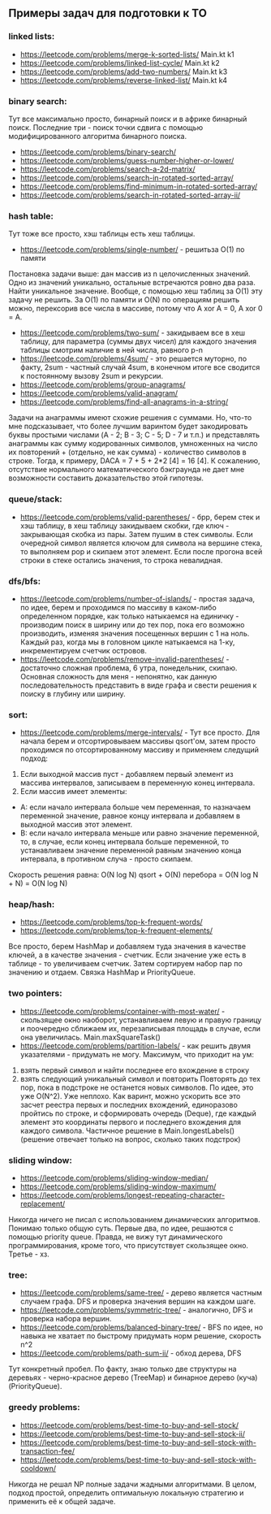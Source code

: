 ## Примеры задач для подготовки к ТО

### linked lists:
* https://leetcode.com/problems/merge-k-sorted-lists/ Main.kt k1
* https://leetcode.com/problems/linked-list-cycle/ Main.kt k2
* https://leetcode.com/problems/add-two-numbers/ Main.kt k3
* https://leetcode.com/problems/reverse-linked-list/ Main.kt k4

### binary search:

Тут все максимально просто, бинарный поиск и в африке бинарный поиск. Последние три - поиск точки сдвига с помощью
модифицированного алгоритма бинарного поиска.
* https://leetcode.com/problems/binary-search/
* https://leetcode.com/problems/guess-number-higher-or-lower/
* https://leetcode.com/problems/search-a-2d-matrix/
* https://leetcode.com/problems/search-in-rotated-sorted-array/
* https://leetcode.com/problems/find-minimum-in-rotated-sorted-array/
* https://leetcode.com/problems/search-in-rotated-sorted-array-ii/

### hash table:

Тут тоже все просто, хэш таблицы есть хеш таблицы.
* https://leetcode.com/problems/single-number/ - решитьза O(1) по памяти

Постановка задачи выше: дан массив из n целочисленных значений. Одно из значений уникально, остальные встречаются ровно два раза.
Найти уникальное значение. Вообще, с помощью хеш таблиц за O(1) эту задачу не решить. За O(1) по памяти и O(N) по операциям решить
можно, перексорив все числа в массиве, потому что A xor A = 0, A xor 0 = A.
* https://leetcode.com/problems/two-sum/ - закидываем все в хеш таблицу, для параметра (суммы двух чисел) для каждого значения
таблицы смотрим наличие в ней числа, равного p-n
* https://leetcode.com/problems/4sum/ - это решается муторно, по факту, 2sum - частный случай 4sum, в конечном итоге все сводится
к постоянному вызову 2sum и рекурсии.
* https://leetcode.com/problems/group-anagrams/
* https://leetcode.com/problems/valid-anagram/
* https://leetcode.com/problems/find-all-anagrams-in-a-string/

Задачи на анаграммы имеют схожие решения с суммами. Но, что-то мне подсказывает, что более лучшим варинтом будет закодировать
буквы простыми числами (A - 2; B - 3; C - 5; D - 7 и т.п.) и представлять анаграммы как сумму кодированных символов, умноженных на 
число их повторений + (отдельно, не как сумма) - количество символов в строке. Тогда, к примеру, DACA = 7 + 5 + 2*2 [4] = 16 [4].
К сожалению, отсутствие нормального математического бэкграунда не дает мне возможности составить доказательство этой гипотезы.

### queue/stack:
* https://leetcode.com/problems/valid-parentheses/ - брр, берем стек и хэш таблицу, в хеш таблицу закидываем скобки,
где ключ - закрывающая скобка из пары. Затем пушим в стек символы. Если очередной символ является ключом для символа на 
вершине стека, то выполняем pop и скипаем этот элемент. Если после прогона всей строки в стеке остались значения, то
строка невалидная.

### dfs/bfs: 
* https://leetcode.com/problems/number-of-islands/ - простая задача, по идее, берем и проходимся по массиву в каком-либо 
определенном порядке, как только натыкаемся на единичку - производим поиск в ширину или до тех пор, пока его возможно 
производить, изменяя значения посещенных вершин с 1 на ноль. Каждый раз, когда мы в головном цикле натыкаемся на 1-ку, 
инкрементируем счетчик островов.  
* https://leetcode.com/problems/remove-invalid-parentheses/ - достаточно сложная проблема, 6 утра, понедельник, скипаю.
Основная сложность для меня - непонятно, как данную последовательность представить в виде графа и свести решения к поиску
в глубину или ширину.

### sort: 
* https://leetcode.com/problems/merge-intervals/ - Тут все просто. Для начала берем и отсортировываем массивы qsort'ом, затем
просто проходимся по отсортированному массиву и применяем следущий подход:
1. Если выходной массив пуст - добавляем первый элемент из массива интервалов, записываем в переменную конец интервала.
2. Если массив имеет элементы:
* A: если начало интервала больше чем переменная, то назначаем переменной значение, равное концу интервала и добавляем
в выходной массив этот элемент.
* B: если начало интервала меньше или равно значение переменной, то, в случае, если конец интервала больше переменной, то
устанавливаем значение переменной равным значению конца интервала, в противном случа - просто скипаем.

Скорость решения равна: O(N log N) qsort + O(N) перебора = O(N log N + N) = O(N log N)  

### heap/hash:
* https://leetcode.com/problems/top-k-frequent-words/
* https://leetcode.com/problems/top-k-frequent-elements/

Все просто, берем HashMap и добавляем туда значения в качестве ключей, а в качестве значения - счетчик. Если значение уже 
есть в таблице - то увеличиваем счетчик. Затем сортируем набор пар по значению и отдаем. Связка HashMap и PriorityQueue.

### two pointers:
* https://leetcode.com/problems/container-with-most-water/ - скользящее окно наоборот, устанавливаем левую и правую границу
и поочередно сближаем их, перезаписывая площадь в случае, если она увеличилась. Main.maxSquareTask()
* https://leetcode.com/problems/partition-labels/ - как решить двумя указателями - придумать не могу. Максимум, что приходит
на ум:
1. взять первый символ и найти последнее его вхождение в строку
2. взять следующий уникальный символ и повторить
Повторять до тех пор, пока в подстроке не останется новых символов.
По идее, это уже O(N^2). Уже неплохо. 
Как варинт, можно ускорить все это засчет реестра первых и последних вхождений, единоразово пройтись по строке, и сформировать
очередь (Deque), где каждый элемент это координаты первого и последнего вхождения для каждого символа.
Частичное решение в Main.longestLabels() (решение отвечает только на вопрос, сколько таких подстрок) 

### sliding window:
* https://leetcode.com/problems/sliding-window-median/
* https://leetcode.com/problems/sliding-window-maximum/
* https://leetcode.com/problems/longest-repeating-character-replacement/

Никогда ничего не писал с использованием динамических алгоритмов. Понимаю только общую суть. Первые два, по идее, решаются
с помощью priority queue. Правда, не вижу тут динамического программирования, кроме того, что присутствует скользящее окно.
Третье - хз.

### tree:
* https://leetcode.com/problems/same-tree/ - дерево является частным случаем графа. DFS и проверка значения вершин на каждом шаге.
* https://leetcode.com/problems/symmetric-tree/ - аналогично, DFS и проверка набора вершин.
* https://leetcode.com/problems/balanced-binary-tree/ - BFS по идее, но навыка не хватает по быстрому придумать норм решение, скорость n^2
* https://leetcode.com/problems/path-sum-ii/ - обход дерева, DFS

Тут конкретный пробел. По факту, знаю только две структуры на деревьях - черно-красное дерево (TreeMap) и бинарное дерево (куча) (PriorityQueue).

### greedy problems:
* https://leetcode.com/problems/best-time-to-buy-and-sell-stock/ 
* https://leetcode.com/problems/best-time-to-buy-and-sell-stock-ii/
* https://leetcode.com/problems/best-time-to-buy-and-sell-stock-with-transaction-fee/
* https://leetcode.com/problems/best-time-to-buy-and-sell-stock-with-cooldown/

Никогда не решал NP полные задачи жадными алгоритмами. В целом, подход простой, определить оптимальную локальную стратегию
и применить её к общей задаче.
